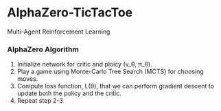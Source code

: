 # AlphaZero-TicTacToe
Multi-Agent Reinforcement Learning

### AlphaZero Algorithm
1. Initialize network for critic and ploicy (v_θ, π_θ).
2. Play a game using Monte-Carlo Tree Search (MCTS) for choosing moves.
3. Compute loss function, L(θ), that we can perform gradient descent to update both the policy and the critic.
4. Repeat step 2-3
